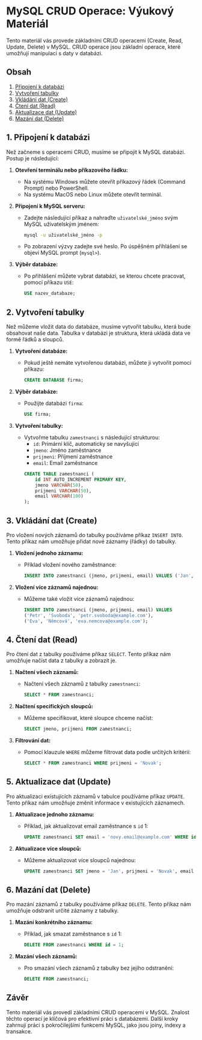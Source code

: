 # MySQL CRUD Operace: Výukový Materiál

Tento materiál vás provede základními CRUD operacemi (Create, Read, Update, Delete) v MySQL. CRUD operace jsou základní operace, které umožňují manipulaci s daty v databázi.

## Obsah
1. [Připojení k databázi](#1-připojení-k-databázi)
2. [Vytvoření tabulky](#2-vytvoření-tabulky)
3. [Vkládání dat (Create)](#3-vkládání-dat-create)
4. [Čtení dat (Read)](#4-čtení-dat-read)
5. [Aktualizace dat (Update)](#5-aktualizace-dat-update)
6. [Mazání dat (Delete)](#6-mazání-dat-delete)

## 1. Připojení k databázi

Než začneme s operacemi CRUD, musíme se připojit k MySQL databázi. Postup je následující:

1. **Otevření terminálu nebo příkazového řádku:**
   - Na systému Windows můžete otevřít příkazový řádek (Command Prompt) nebo PowerShell.
   - Na systému MacOS nebo Linux můžete otevřít terminál.

2. **Připojení k MySQL serveru:**
   - Zadejte následující příkaz a nahraďte `uživatelské_jméno` svým MySQL uživatelským jménem:
     ```bash
     mysql -u uživatelské_jméno -p
     ```
   - Po zobrazení výzvy zadejte své heslo. Po úspěšném přihlášení se objeví MySQL prompt (`mysql>`).

3. **Výběr databáze:**
   - Po přihlášení můžete vybrat databázi, se kterou chcete pracovat, pomocí příkazu `USE`:
     ```sql
     USE nazev_databaze;
     ```

## 2. Vytvoření tabulky

Než můžeme vložit data do databáze, musíme vytvořit tabulku, která bude obsahovat naše data. Tabulka v databázi je struktura, která ukládá data ve formě řádků a sloupců.

1. **Vytvoření databáze:**
   - Pokud ještě nemáte vytvořenou databázi, můžete ji vytvořit pomocí příkazu:
     ```sql
     CREATE DATABASE firma;
     ```

2. **Výběr databáze:**
   - Použijte databázi `firma`:
     ```sql
     USE firma;
     ```

3. **Vytvoření tabulky:**
   - Vytvořme tabulku `zamestnanci` s následující strukturou:
     - `id`: Primární klíč, automaticky se navyšující
     - `jmeno`: Jméno zaměstnance
     - `prijmeni`: Příjmení zaměstnance
     - `email`: Email zaměstnance
     ```sql
     CREATE TABLE zamestnanci (
         id INT AUTO_INCREMENT PRIMARY KEY,
         jmeno VARCHAR(50),
         prijmeni VARCHAR(50),
         email VARCHAR(100)
     );
     ```

## 3. Vkládání dat (Create)

Pro vložení nových záznamů do tabulky používáme příkaz `INSERT INTO`. Tento příkaz nám umožňuje přidat nové záznamy (řádky) do tabulky.

1. **Vložení jednoho záznamu:**
   - Příklad vložení nového zaměstnance:
     ```sql
     INSERT INTO zamestnanci (jmeno, prijmeni, email) VALUES ('Jan', 'Novak', 'jan.novak@example.com');
     ```

2. **Vložení více záznamů najednou:**
   - Můžeme také vložit více záznamů najednou:
     ```sql
     INSERT INTO zamestnanci (jmeno, prijmeni, email) VALUES 
     ('Petr', 'Svoboda', 'petr.svoboda@example.com'),
     ('Eva', 'Němcová', 'eva.nemcova@example.com');
     ```

## 4. Čtení dat (Read)

Pro čtení dat z tabulky používáme příkaz `SELECT`. Tento příkaz nám umožňuje načíst data z tabulky a zobrazit je.

1. **Načtení všech záznamů:**
   - Načtení všech záznamů z tabulky `zamestnanci`:
     ```sql
     SELECT * FROM zamestnanci;
     ```

2. **Načtení specifických sloupců:**
   - Můžeme specifikovat, které sloupce chceme načíst:
     ```sql
     SELECT jmeno, prijmeni FROM zamestnanci;
     ```

3. **Filtrování dat:**
   - Pomocí klauzule `WHERE` můžeme filtrovat data podle určitých kritérií:
     ```sql
     SELECT * FROM zamestnanci WHERE prijmeni = 'Novak';
     ```

## 5. Aktualizace dat (Update)

Pro aktualizaci existujících záznamů v tabulce používáme příkaz `UPDATE`. Tento příkaz nám umožňuje změnit informace v existujících záznamech.

1. **Aktualizace jednoho záznamu:**
   - Příklad, jak aktualizovat email zaměstnance s `id` 1:
     ```sql
     UPDATE zamestnanci SET email = 'novy.email@example.com' WHERE id = 1;
     ```

2. **Aktualizace více sloupců:**
   - Můžeme aktualizovat více sloupců najednou:
     ```sql
     UPDATE zamestnanci SET jmeno = 'Jan', prijmeni = 'Novak', email = 'jan.novak@novadomena.com' WHERE id = 1;
     ```

## 6. Mazání dat (Delete)

Pro mazání záznamů z tabulky používáme příkaz `DELETE`. Tento příkaz nám umožňuje odstranit určité záznamy z tabulky.

1. **Mazání konkrétního záznamu:**
   - Příklad, jak smazat zaměstnance s `id` 1:
     ```sql
     DELETE FROM zamestnanci WHERE id = 1;
     ```

2. **Mazání všech záznamů:**
   - Pro smazání všech záznamů z tabulky bez jejího odstranění:
     ```sql
     DELETE FROM zamestnanci;
     ```

## Závěr

Tento materiál vás provedl základními CRUD operacemi v MySQL. Znalost těchto operací je klíčová pro efektivní práci s databázemi. Další kroky zahrnují práci s pokročilejšími funkcemi MySQL, jako jsou joiny, indexy a transakce.
